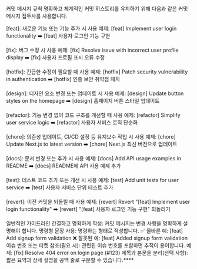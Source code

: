 커밋 메시지 규칙
명확하고 체계적인 커밋 히스토리를 유지하기 위해 다음과 같은 커밋 메시지 접두사를 사용합니다.

[feat]: 새로운 기능 또는 기능 추가 시 사용
예제: [feat] Implement user login functionality
➡️ [feat] 사용자 로그인 기능 구현

[fix]: 버그 수정 시 사용
예제: [fix] Resolve issue with incorrect user profile display
➡️ [fix] 사용자 프로필 표시 오류 수정

[hotfix]: 긴급한 수정이 필요할 때 사용
예제: [hotfix] Patch security vulnerability in authentication
➡️ [hotfix] 인증 보안 취약점 패치

[design]: 디자인 요소 변경 또는 업데이트 시 사용
예제: [design] Update button styles on the homepage
➡️ [design] 홈페이지 버튼 스타일 업데이트

[refactor]: 기능 변경 없이 코드 구조를 개선할 때 사용
예제: [refactor] Simplify user service logic
➡️ [refactor] 사용자 서비스 로직 단순화

[chore]: 의존성 업데이트, CI/CD 설정 등 유지보수 작업 시 사용
예제: [chore] Update Next.js to latest version
➡️ [chore] Next.js 최신 버전으로 업데이트

[docs]: 문서 변경 또는 추가 시 사용
예제: [docs] Add API usage examples in README
➡️ [docs] README에 API 사용 예제 추가

[test]: 테스트 코드 추가 또는 개선 시 사용
예제: [test] Add unit tests for user service
➡️ [test] 사용자 서비스 단위 테스트 추가

[revert]: 이전 커밋을 되돌릴 때 사용
예제: [revert] Revert "[feat] Implement user login functionality"
➡️ [revert] "[feat] 사용자 로그인 기능 구현" 되돌리기

일반적인 가이드라인
간결하고 명확하게 작성: 커밋 메시지는 변경 사항을 명확하게 설명해야 합니다.
명령형 문장 사용: 명령하는 형태로 작성합니다.
✅ 올바른 예: [feat] Add signup form validation
❌ 잘못된 예: [feat] Added signup form validation
이슈 번호 또는 티켓 참조(필요 시): 관련된 이슈 번호를 포함하면 추적이 용이합니다.
예제: [fix] Resolve 404 error on login page (#123)
제목과 본문을 분리(선택 사항): 짧은 요약과 상세 설명을 공백 줄로 구분할 수 있습니다.****
